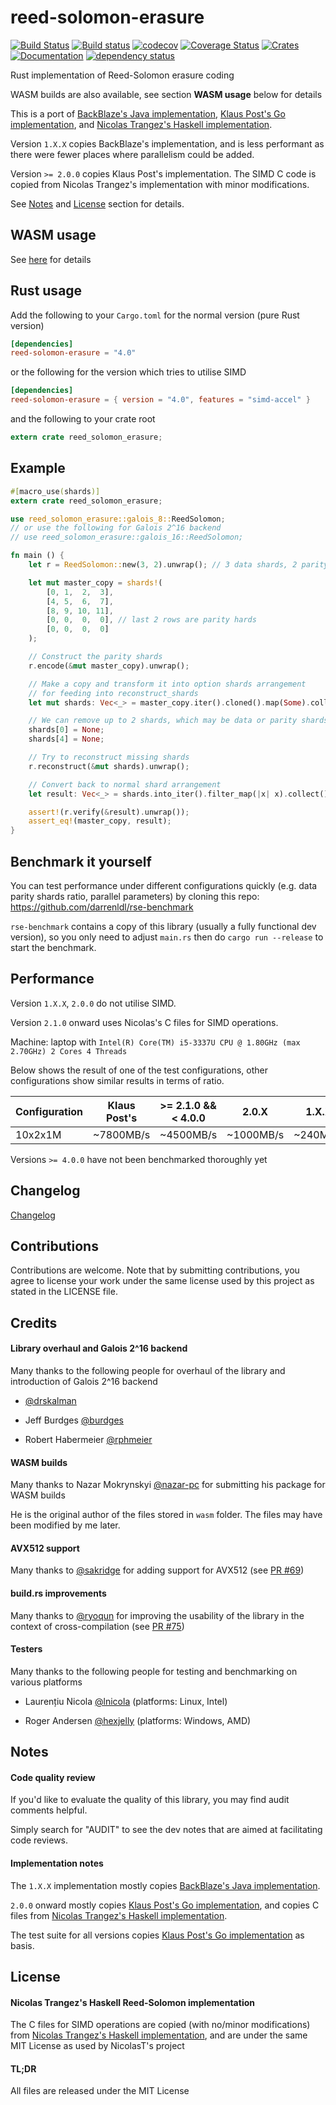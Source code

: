 # reed-solomon-erasure
[![Build Status](https://travis-ci.org/darrenldl/reed-solomon-erasure.svg?branch=master)](https://travis-ci.org/darrenldl/reed-solomon-erasure)
[![Build status](https://ci.appveyor.com/api/projects/status/47c0emjoa9bhpjlb/branch/master?svg=true)](https://ci.appveyor.com/project/darrenldl/reed-solomon-erasure/branch/master)
[![codecov](https://codecov.io/gh/darrenldl/reed-solomon-erasure/branch/master/graph/badge.svg)](https://codecov.io/gh/darrenldl/reed-solomon-erasure)
[![Coverage Status](https://coveralls.io/repos/github/darrenldl/reed-solomon-erasure/badge.svg?branch=master)](https://coveralls.io/github/darrenldl/reed-solomon-erasure?branch=master)
[![Crates](https://img.shields.io/crates/v/reed-solomon-erasure.svg)](https://crates.io/crates/reed-solomon-erasure)
[![Documentation](https://docs.rs/reed-solomon-erasure/badge.svg)](https://docs.rs/reed-solomon-erasure)
[![dependency status](https://deps.rs/repo/github/darrenldl/reed-solomon-erasure/status.svg)](https://deps.rs/repo/github/darrenldl/reed-solomon-erasure)

Rust implementation of Reed-Solomon erasure coding

WASM builds are also available, see section **WASM usage** below for details

This is a port of [BackBlaze's Java implementation](https://github.com/Backblaze/JavaReedSolomon), [Klaus Post's Go implementation](https://github.com/klauspost/reedsolomon), and [Nicolas Trangez's Haskell implementation](https://github.com/NicolasT/reedsolomon).

Version `1.X.X` copies BackBlaze's implementation, and is less performant as there were fewer places where parallelism could be added.

Version `>= 2.0.0` copies Klaus Post's implementation. The SIMD C code is copied from Nicolas Trangez's implementation with minor modifications.

See [Notes](#notes) and [License](#license) section for details.

## WASM usage

See [here](wasm/README.md) for details

## Rust usage
Add the following to your `Cargo.toml` for the normal version (pure Rust version)
```toml
[dependencies]
reed-solomon-erasure = "4.0"
```
or the following for the version which tries to utilise SIMD
```toml
[dependencies]
reed-solomon-erasure = { version = "4.0", features = "simd-accel" }
```
and the following to your crate root
```rust
extern crate reed_solomon_erasure;
```

## Example
```rust
#[macro_use(shards)]
extern crate reed_solomon_erasure;

use reed_solomon_erasure::galois_8::ReedSolomon;
// or use the following for Galois 2^16 backend
// use reed_solomon_erasure::galois_16::ReedSolomon;

fn main () {
    let r = ReedSolomon::new(3, 2).unwrap(); // 3 data shards, 2 parity shards

    let mut master_copy = shards!(
        [0, 1,  2,  3],
        [4, 5,  6,  7],
        [8, 9, 10, 11],
        [0, 0,  0,  0], // last 2 rows are parity hards
        [0, 0,  0,  0]
    );

    // Construct the parity shards
    r.encode(&mut master_copy).unwrap();

    // Make a copy and transform it into option shards arrangement
    // for feeding into reconstruct_shards
    let mut shards: Vec<_> = master_copy.iter().cloned().map(Some).collect();

    // We can remove up to 2 shards, which may be data or parity shards
    shards[0] = None;
    shards[4] = None;

    // Try to reconstruct missing shards
    r.reconstruct(&mut shards).unwrap();

    // Convert back to normal shard arrangement
    let result: Vec<_> = shards.into_iter().filter_map(|x| x).collect();

    assert!(r.verify(&result).unwrap());
    assert_eq!(master_copy, result);
}
```

## Benchmark it yourself
You can test performance under different configurations quickly (e.g. data parity shards ratio, parallel parameters)
by cloning this repo: https://github.com/darrenldl/rse-benchmark

`rse-benchmark` contains a copy of this library (usually a fully functional dev version), so you only need to adjust `main.rs`
then do `cargo run --release` to start the benchmark.

## Performance
Version `1.X.X`, `2.0.0` do not utilise SIMD.

Version `2.1.0` onward uses Nicolas's C files for SIMD operations.

Machine: laptop with `Intel(R) Core(TM) i5-3337U CPU @ 1.80GHz (max 2.70GHz) 2 Cores 4 Threads`

Below shows the result of one of the test configurations, other configurations show similar results in terms of ratio.

|Configuration| Klaus Post's | >= 2.1.0 && < 4.0.0 | 2.0.X | 1.X.X |
|---|---|---|---|---|
| 10x2x1M | ~7800MB/s |~4500MB/s | ~1000MB/s | ~240MB/s |

Versions `>= 4.0.0` have not been benchmarked thoroughly yet

## Changelog
[Changelog](CHANGELOG.md)

## Contributions
Contributions are welcome. Note that by submitting contributions, you agree to license your work under the same license used by this project as stated in the LICENSE file.

## Credits
#### Library overhaul and Galois 2^16 backend
Many thanks to the following people for overhaul of the library and introduction of Galois 2^16 backend

  - [@drskalman](https://github.com/drskalman)

  - Jeff Burdges [@burdges](https://github.com/burdges)

  - Robert Habermeier [@rphmeier](https://github.com/rphmeier)

#### WASM builds
Many thanks to Nazar Mokrynskyi [@nazar-pc](https://github.com/nazar-pc) for submitting his package for WASM builds

He is the original author of the files stored in `wasm` folder. The files may have been modified by me later.

#### AVX512 support
Many thanks to [@sakridge](https://github.com/sakridge) for adding support for AVX512 (see [PR #69](https://github.com/darrenldl/reed-solomon-erasure/pull/69))

#### build.rs improvements
Many thanks to [@ryoqun](https://github.com/ryoqun) for improving the usability of the library in the context of cross-compilation (see [PR #75](https://github.com/darrenldl/reed-solomon-erasure/pull/75))

#### Testers
Many thanks to the following people for testing and benchmarking on various platforms

  - Laurențiu Nicola [@lnicola](https://github.com/lnicola/) (platforms: Linux, Intel)

  - Roger Andersen [@hexjelly](https://github.com/hexjelly) (platforms: Windows, AMD)

## Notes
#### Code quality review
If you'd like to evaluate the quality of this library, you may find audit comments helpful.

Simply search for "AUDIT" to see the dev notes that are aimed at facilitating code reviews.

#### Implementation notes
The `1.X.X` implementation mostly copies [BackBlaze's Java implementation](https://github.com/Backblaze/JavaReedSolomon).

`2.0.0` onward mostly copies [Klaus Post's Go implementation](https://github.com/klauspost/reedsolomon), and copies C files from [Nicolas Trangez's Haskell implementation](https://github.com/NicolasT/reedsolomon).

The test suite for all versions copies [Klaus Post's Go implementation](https://github.com/klauspost/reedsolomon) as basis.

## License
#### Nicolas Trangez's Haskell Reed-Solomon implementation
The C files for SIMD operations are copied (with no/minor modifications) from [Nicolas Trangez's Haskell implementation](https://github.com/NicolasT/reedsolomon), and are under the same MIT License as used by NicolasT's project

#### TL;DR
All files are released under the MIT License
